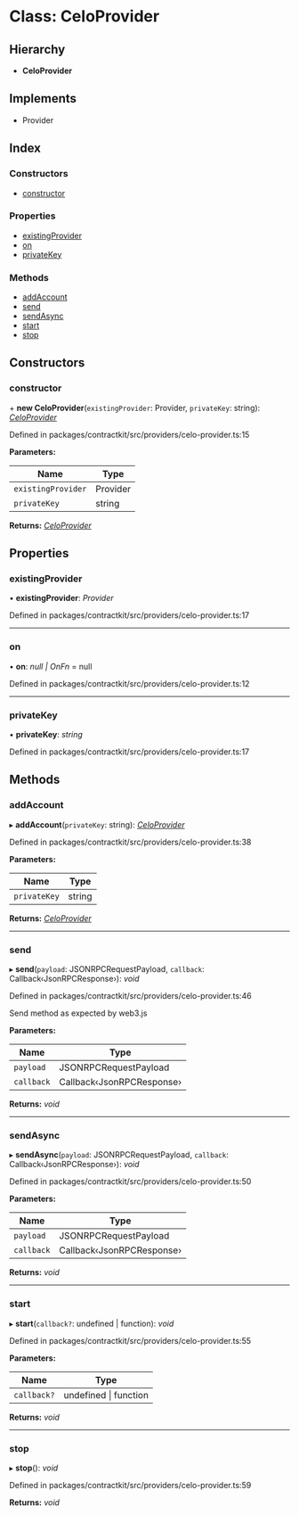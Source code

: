 # Class: CeloProvider

## Hierarchy

* **CeloProvider**

## Implements

* Provider

## Index

### Constructors

* [constructor](_providers_celo_provider_.celoprovider.md#constructor)

### Properties

* [existingProvider](_providers_celo_provider_.celoprovider.md#existingprovider)
* [on](_providers_celo_provider_.celoprovider.md#on)
* [privateKey](_providers_celo_provider_.celoprovider.md#privatekey)

### Methods

* [addAccount](_providers_celo_provider_.celoprovider.md#addaccount)
* [send](_providers_celo_provider_.celoprovider.md#send)
* [sendAsync](_providers_celo_provider_.celoprovider.md#sendasync)
* [start](_providers_celo_provider_.celoprovider.md#start)
* [stop](_providers_celo_provider_.celoprovider.md#stop)

## Constructors

###  constructor

\+ **new CeloProvider**(`existingProvider`: Provider, `privateKey`: string): *[CeloProvider](_providers_celo_provider_.celoprovider.md)*

Defined in packages/contractkit/src/providers/celo-provider.ts:15

**Parameters:**

Name | Type |
------ | ------ |
`existingProvider` | Provider |
`privateKey` | string |

**Returns:** *[CeloProvider](_providers_celo_provider_.celoprovider.md)*

## Properties

###  existingProvider

• **existingProvider**: *Provider*

Defined in packages/contractkit/src/providers/celo-provider.ts:17

___

###  on

• **on**: *null | OnFn* = null

Defined in packages/contractkit/src/providers/celo-provider.ts:12

___

###  privateKey

• **privateKey**: *string*

Defined in packages/contractkit/src/providers/celo-provider.ts:17

## Methods

###  addAccount

▸ **addAccount**(`privateKey`: string): *[CeloProvider](_providers_celo_provider_.celoprovider.md)*

Defined in packages/contractkit/src/providers/celo-provider.ts:38

**Parameters:**

Name | Type |
------ | ------ |
`privateKey` | string |

**Returns:** *[CeloProvider](_providers_celo_provider_.celoprovider.md)*

___

###  send

▸ **send**(`payload`: JSONRPCRequestPayload, `callback`: Callback‹JsonRPCResponse›): *void*

Defined in packages/contractkit/src/providers/celo-provider.ts:46

Send method as expected by web3.js

**Parameters:**

Name | Type |
------ | ------ |
`payload` | JSONRPCRequestPayload |
`callback` | Callback‹JsonRPCResponse› |

**Returns:** *void*

___

###  sendAsync

▸ **sendAsync**(`payload`: JSONRPCRequestPayload, `callback`: Callback‹JsonRPCResponse›): *void*

Defined in packages/contractkit/src/providers/celo-provider.ts:50

**Parameters:**

Name | Type |
------ | ------ |
`payload` | JSONRPCRequestPayload |
`callback` | Callback‹JsonRPCResponse› |

**Returns:** *void*

___

###  start

▸ **start**(`callback?`: undefined | function): *void*

Defined in packages/contractkit/src/providers/celo-provider.ts:55

**Parameters:**

Name | Type |
------ | ------ |
`callback?` | undefined &#124; function |

**Returns:** *void*

___

###  stop

▸ **stop**(): *void*

Defined in packages/contractkit/src/providers/celo-provider.ts:59

**Returns:** *void*
